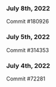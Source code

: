 ### July 8th, 2022

Commit #180926

### July 5th, 2022

Commit #314353


### July 4th, 2022

Commit #72281
